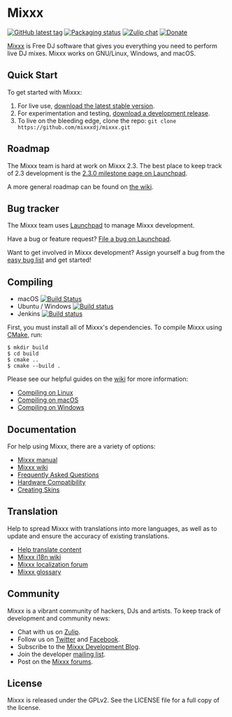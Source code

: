 # Mixxx
[![GitHub latest tag](https://img.shields.io/github/tag/mixxxdj/mixxx.svg)](https://www.mixxx.org/download)
[![Packaging status](https://repology.org/badge/tiny-repos/mixxx.svg)](https://repology.org/metapackage/mixxx/versions)
[![Zulip chat](https://img.shields.io/badge/zulip-join_chat-brightgreen.svg)](https://mixxx.zulipchat.com)
[![Donate](https://img.shields.io/badge/Donate-PayPal-green.svg)](https://www.paypal.com/cgi-bin/webscr?cmd=_s-xclick&hosted_button_id=QSFMYWN2B3JD2&source=url)

[Mixxx] is Free DJ software that gives you everything you need to perform live
DJ mixes. Mixxx works on GNU/Linux, Windows, and macOS.

## Quick Start

To get started with Mixxx:

1. For live use, [download the latest stable version][download].
2. For experimentation and testing, [download a development release][builds].
3. To live on the bleeding edge, clone the repo: `git clone https://github.com/mixxxdj/mixxx.git`

## Roadmap

The Mixxx team is hard at work on Mixxx 2.3. The best place to keep track of
2.3 development is the [2.3.0 milestone page on Launchpad][launchpad 2.3.0].

A more general roadmap can be found on [the wiki][wiki roadmap].

## Bug tracker

The Mixxx team uses [Launchpad] to manage Mixxx development.

Have a bug or feature request? [File a bug on Launchpad][fileabug].

Want to get involved in Mixxx development? Assign yourself a bug from the [easy
bug list][easybugs] and get started!

## Compiling

* macOS [![Build Status](https://travis-ci.org/mixxxdj/mixxx.svg)](https://travis-ci.org/mixxxdj/mixxx)
* Ubuntu / Windows [![Build status](https://ci.appveyor.com/api/projects/status/j460rficblcaopwx?svg=true)](https://ci.appveyor.com/project/mixxxdj/mixxx)
* Jenkins [![Build status](https://img.shields.io/jenkins/s/https/builds.mixxx.org/job/master-release.svg)](https://builds.mixxx.org/job/master-release)

First, you must install all of Mixxx's dependencies. To compile Mixxx using
[CMake], run:

    $ mkdir build
    $ cd build
    $ cmake ..
    $ cmake --build .

Please see our helpful guides on the [wiki] for more information:
- [Compiling on Linux]
- [Compiling on macOS]
- [Compiling on Windows]

## Documentation

For help using Mixxx, there are a variety of options:

- [Mixxx manual][manual]
- [Mixxx wiki][wiki]
- [Frequently Asked Questions][FAQ]
- [Hardware Compatibility]
- [Creating Skins]

## Translation

Help to spread Mixxx with translations into more languages, as well as to update and ensure the accuracy of existing translations.

- [Help translate content]
- [Mixxx i18n wiki]
- [Mixxx localization forum]
- [Mixxx glossary]

## Community

Mixxx is a vibrant community of hackers, DJs and artists. To keep track of
development and community news:

- Chat with us on [Zulip][zulip].
- Follow us on [Twitter] and [Facebook].
- Subscribe to the [Mixxx Development Blog][blog].
- Join the developer [mailing list].
- Post on the [Mixxx forums][discourse].

## License

Mixxx is released under the GPLv2. See the LICENSE file for a full copy of the
license.

[mixxx]: https://www.mixxx.org
[download]: https://www.mixxx.org/download
[builds]: https://downloads.mixxx.org/builds/
[launchpad]: https://bugs.launchpad.net/mixxx
[fileabug]: https://bugs.launchpad.net/mixxx/+filebug
[twitter]: https://twitter.com/mixxxdj
[facebook]: https://www.facebook.com/pages/Mixxx-DJ-Software/21723485212
[blog]: https://mixxxblog.blogspot.com
[manual]: https://www.mixxx.org/manual/latest/
[wiki]: https://www.mixxx.org/wiki/
[faq]: https://mixxx.org/wiki/doku.php/faq
[forums]: https://www.mixxx.org/forums/
[compiling on linux]: https://mixxx.org/wiki/doku.php/compiling_on_linux
[compiling on macOS]: https://mixxx.org/wiki/doku.php/compiling_on_os_x
[compiling on windows]: https://mixxx.org/wiki/doku.php/compiling_on_windows
[mailing list]: https://lists.sourceforge.net/lists/listinfo/mixxx-devel
[CMake]: https://cmake.org/
[launchpad 2.3.0]: https://launchpad.net/mixxx/+milestone/2.3.0
[wiki roadmap]: https://mixxx.org/wiki/doku.php/development_roadmap
[easybugs]: https://bugs.launchpad.net/mixxx/+bugs?field.searchtext=&orderby=-importance&search=Search&field.status%3Alist=NEW&field.status%3Alist=CONFIRMED&field.status%3Alist=TRIAGED&field.status%3Alist=INPROGRESS&field.status%3Alist=INCOMPLETE_WITH_RESPONSE&field.status%3Alist=INCOMPLETE_WITHOUT_RESPONSE&assignee_option=any&field.assignee=&field.bug_reporter=&field.bug_commenter=&field.subscriber=&field.structural_subscriber=&field.tag=easy&field.tags_combinator=ANY&field.has_cve.used=&field.omit_dupes.used=&field.omit_dupes=on&field.affects_me.used=&field.has_patch.used=&field.has_branches.used=&field.has_branches=on&field.has_no_branches.used=&field.has_no_branches=on&field.has_blueprints.used=&field.has_blueprints=on&field.has_no_blueprints.used=&field.has_no_blueprints=on
[creating skins]: https://mixxx.org/wiki/doku.php/Creating-Skins
[help translate content]: https://www.transifex.com/projects/p/mixxxdj
[Mixxx i18n wiki]: https://mixxx.org/wiki/doku.php/internationalization
[Mixxx localization forum]: https://mixxx.org/forums/viewforum.php?f=10
[Mixxx glossary]: https://www.transifex.com/projects/p/mixxxdj/glossary/l/en/
[hardware compatibility]: https://mixxx.org/wiki/doku.php/Hardware-Compatibility
[zulip]: https://mixxx.zulipchat.com/
[discourse]: https://mixxx.discourse.group/
